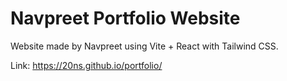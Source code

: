 # Navpreet Portfolio Website

Website made by Navpreet using Vite + React with Tailwind CSS.

Link: https://20ns.github.io/portfolio/

